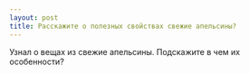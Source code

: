 ```yaml
---
layout: post 
title: Расскажите о полезных свойствах свежие апельсины? 
--- 
```

Узнал о вещах из свежие апельсины. Подскажите в чем их особенности?